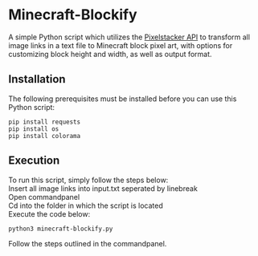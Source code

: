 # Minecraft-Blockify
A simple Python script which utilizes the [Pixelstacker API](https://taylorlove.info/projects/pixelstacker/swagger/index.html) to transform all image links in a text file to Minecraft block pixel art, with options for customizing block height and width, as well as output format.

## Installation

The following prerequisites must be installed before you can use this Python script:
```
pip install requests
pip install os
pip install colorama
```

## Execution

To run this script, simply follow the steps below:  
Insert all image links into input.txt seperated by linebreak  
Open commandpanel  
Cd into the folder in which the script is located  
Execute the code below:  
```
python3 minecraft-blockify.py
```
Follow the steps outlined in the commandpanel.
